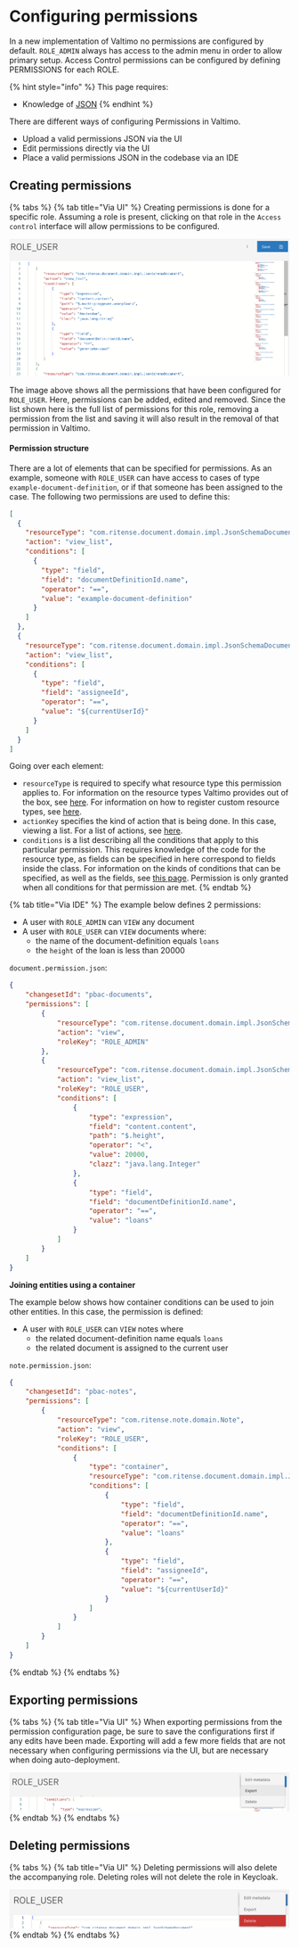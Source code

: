 # Configuring permissions

In a new implementation of Valtimo no permissions are configured by default. `ROLE_ADMIN` always has access to the admin menu in order to allow primary setup. Access Control permissions can be configured by defining PERMISSIONS for each ROLE.

{% hint style="info" %}
This page requires:

* Knowledge of [JSON](https://www.json.org/?_target=blank)
{% endhint %}

There are different ways of configuring Permissions in Valtimo.

* Upload a valid permissions JSON via the UI
* Edit permissions directly via the UI
* Place a valid permissions JSON in the codebase via an IDE

## Creating permissions

{% tabs %}
{% tab title="Via UI" %}
Creating permissions is done for a specific role. Assuming a role is present, clicking on that role in the `Access control` interface will allow permissions to be configured.

![configuring-permissions-example](../../using-valtimo/access-control/img/configuring-permissions.png)

The image above shows all the permissions that have been configured for `ROLE_USER`. Here, permissions can be added, edited and removed. Since the list shown here is the full list of permissions for this role, removing a permission from the list and saving it will also result in the removal of that permission in Valtimo.

#### Permission structure

There are a lot of elements that can be specified for permissions. As an example, someone with `ROLE_USER` can have access to cases of type `example-document-definition`, or if that someone has been assigned to the case. The following two permissions are used to define this:

```json
[
  {
    "resourceType": "com.ritense.document.domain.impl.JsonSchemaDocument",
    "action": "view_list",
    "conditions": [
      {
        "type": "field",
        "field": "documentDefinitionId.name",
        "operator": "==",
        "value": "example-document-definition"
      }
    ]
  },
  {
    "resourceType": "com.ritense.document.domain.impl.JsonSchemaDocument",
    "action": "view_list",
    "conditions": [
      {
        "type": "field",
        "field": "assigneeId",
        "operator": "==",
        "value": "${currentUserId}"
      }
    ]
  }
]
```

Going over each element:

* `resourceType` is required to specify what resource type this permission applies to. For information on the resource types Valtimo provides out of the box, see [here](../../nog-een-plek-geven/reference/modules/authorization.md). For information on how to register custom resource types, see [here](for-developers/registering-a-resource.md).
* `actionKey` specifies the kind of action that is being done. In this case, viewing a list. For a list of actions, see [here](../../nog-een-plek-geven/reference/modules/authorization.md).
* `conditions` is a list describing all the conditions that apply to this particular permission. This requires knowledge of the code for the resource type, as fields can be specified in here correspond to fields inside the class. For information on the kinds of conditions that can be specified, as well as the fields, see [this page](../../nog-een-plek-geven/reference/modules/authorization.md#supported-conditions). Permission is only granted when all conditions for that permission are met.
{% endtab %}

{% tab title="Via IDE" %}
The example below defines 2 permissions:

* A user with `ROLE_ADMIN` can `VIEW` any document
* A user with `ROLE_USER` can `VIEW` documents where:
  * the name of the document-definition equals `loans`
  * the `height` of the loan is less than 20000

`document.permission.json`:

```json
{
    "changesetId": "pbac-documents",
    "permissions": [
        {
            "resourceType": "com.ritense.document.domain.impl.JsonSchemaDocument",
            "action": "view",
            "roleKey": "ROLE_ADMIN"
        },
        {
            "resourceType": "com.ritense.document.domain.impl.JsonSchemaDocument",
            "action": "view_list",
            "roleKey": "ROLE_USER",
            "conditions": [
                {
                    "type": "expression",
                    "field": "content.content",
                    "path": "$.height",
                    "operator": "<",
                    "value": 20000,
                    "clazz": "java.lang.Integer"
                },
                {
                    "type": "field",
                    "field": "documentDefinitionId.name",
                    "operator": "==",
                    "value": "loans"
                }
            ]
        }
    ]
}
```

**Joining entities using a container**

The example below shows how container conditions can be used to join other entities. In this case, the permission is defined:

* A user with `ROLE_USER` can `VIEW` notes where
  * the related document-definition name equals `loans`
  * the related document is assigned to the current user

`note.permission.json`:

```json
{
    "changesetId": "pbac-notes",
    "permissions": [
        {
            "resourceType": "com.ritense.note.domain.Note",
            "action": "view",
            "roleKey": "ROLE_USER",
            "conditions": [
                {
                    "type": "container",
                    "resourceType": "com.ritense.document.domain.impl.JsonSchemaDocument",
                    "conditions": [
                        {
                            "type": "field",
                            "field": "documentDefinitionId.name",
                            "operator": "==",
                            "value": "loans"
                        },
                        {
                            "type": "field",
                            "field": "assigneeId",
                            "operator": "==",
                            "value": "${currentUserId}"
                        }
                    ]
                }
            ]
        }
    ]
}
```
{% endtab %}
{% endtabs %}

## Exporting permissions

{% tabs %}
{% tab title="Via UI" %}
When exporting permissions from the permission configuration page, be sure to save the configurations first if any edits have been made. Exporting will add a few more fields that are not necessary when configuring permissions via the UI, but are necessary when doing auto-deployment.

![exporting-permissions-example](../../using-valtimo/access-control/img/exporting-permissions.png)
{% endtab %}
{% endtabs %}

## Deleting permissions

{% tabs %}
{% tab title="Via UI" %}
Deleting permissions will also delete the accompanying role. Deleting roles will not delete the role in Keycloak.

![deleting-permissions-example](../../using-valtimo/access-control/img/deleting-permissions.png)
{% endtab %}
{% endtabs %}
